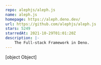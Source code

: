 ```yaml
---
repo: alephjs/aleph.js
name: aleph.js
homepage: https://aleph.deno.dev/
url: https://github.com/alephjs/aleph.js
stars: 5249
starredAt: 2021-10-29T01:01:20Z
description: |-
    The Full-stack Framework in Deno.
---
```


[object Object]
